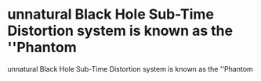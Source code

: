 # unnatural Black Hole Sub-Time Distortion system is known as the ''Phantom

unnatural Black Hole Sub-Time Distortion system is known as the ''Phantom